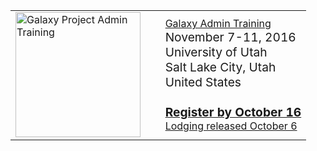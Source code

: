 <table>
  <tr>
    <td style=" border: none;"> <a href='/src/events/admin-training2016/index.md'><img src="/src/images/logos/AdminTraining2016-500.png" alt="Galaxy Project Admin Training" width=200" /></a> </td>
    <td style=" border: none; width: 5%;"> </td>
    <td style=" border: none;"> <div class='title'><a href='/src/events/admin-training2016/index.md'>Galaxy Admin Training</a></div> <span style="font-size: larger;">November 7-11, 2016<br />University of Utah<br />Salt Lake City, Utah<br />United States<br /><br /> <strong><a href='/src/events/admin-training2016/registration/index.md'>Register by October 16</a></strong> </span><br /><a href='/src/events/admin-training2016/logistics/index.md#lodging'>Lodging released October 6</a>  </td>
  </tr>
</table>
